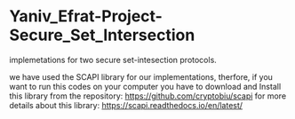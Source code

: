 # Yaniv_Efrat-Project-Secure_Set_Intersection
implemetations for two secure set-intesection protocols.

we have used the SCAPI library for our implementations,
therfore, if you want to run this codes on your computer you have to download and Install this library from the repository: https://github.com/cryptobiu/scapi
for more details about this library:
https://scapi.readthedocs.io/en/latest/


